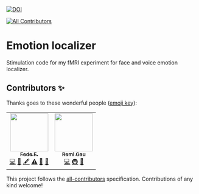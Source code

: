 [![DOI](https://zenodo.org/badge/DOI/10.5281/zenodo.7048286.svg)](https://doi.org/10.5281/zenodo.7048286)
<!-- ALL-CONTRIBUTORS-BADGE:START - Do not remove or modify this section -->
[![All Contributors](https://img.shields.io/badge/all_contributors-2-orange.svg?style=flat-square)](#contributors-)
<!-- ALL-CONTRIBUTORS-BADGE:END -->
# Emotion localizer

Stimulation code for my fMRI experiment for face and voice emotion localizer.

## Contributors ✨

Thanks goes to these wonderful people ([emoji key](https://allcontributors.org/docs/en/emoji-key)):

<!-- ALL-CONTRIBUTORS-LIST:START - Do not remove or modify this section -->
<!-- prettier-ignore-start -->
<!-- markdownlint-disable -->
<table>
  <tr>
    <td align="center"><a href="https://github.com/fedefalag"><img src="https://avatars.githubusercontent.com/u/50373329?v=4?s=100" width="100px;" alt=""/><br /><sub><b>Fede F.</b></sub></a><br /><a href="https://github.com/cpp-lln-lab/emotion_localizer/commits?author=fedefalag" title="Code">💻</a> <a href="#ideas-fedefalag" title="Ideas, Planning, & Feedback">🤔</a> <a href="#content-fedefalag" title="Content">🖋</a> <a href="https://github.com/cpp-lln-lab/emotion_localizer/commits?author=fedefalag" title="Tests">⚠️</a> <a href="#userTesting-fedefalag" title="User Testing">📓</a> <a href="#data-fedefalag" title="Data">🔣</a></td>
    <td align="center"><a href="https://remi-gau.github.io/"><img src="https://avatars.githubusercontent.com/u/6961185?v=4?s=100" width="100px;" alt=""/><br /><sub><b>Remi Gau</b></sub></a><br /><a href="https://github.com/cpp-lln-lab/emotion_localizer/commits?author=Remi-Gau" title="Code">💻</a> <a href="#infra-Remi-Gau" title="Infrastructure (Hosting, Build-Tools, etc)">🚇</a> <a href="#maintenance-Remi-Gau" title="Maintenance">🚧</a></td>
  </tr>
</table>

<!-- markdownlint-restore -->
<!-- prettier-ignore-end -->

<!-- ALL-CONTRIBUTORS-LIST:END -->

This project follows the [all-contributors](https://github.com/all-contributors/all-contributors) specification. Contributions of any kind welcome!
